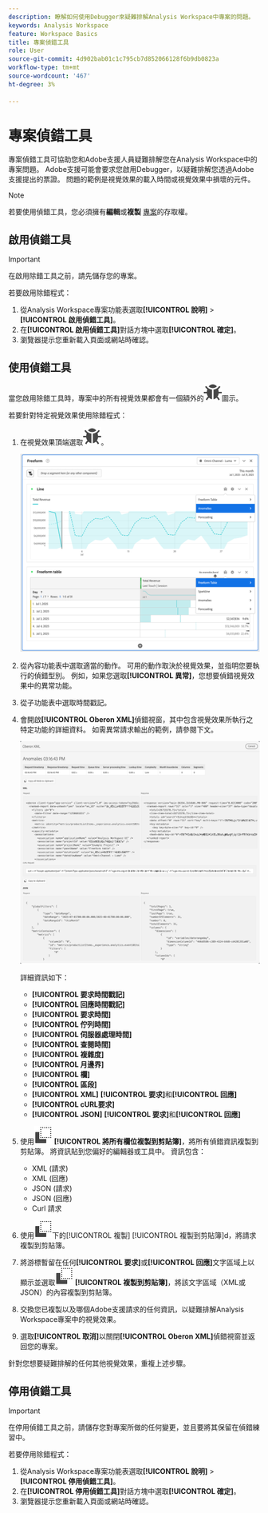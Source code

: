 ```yaml
---
description: 瞭解如何使用Debugger來疑難排解Analysis Workspace中專案的問題。
keywords: Analysis Workspace
feature: Workspace Basics
title: 專案偵錯工具
role: User
source-git-commit: 4d902bab01c1c795cb7d852066128f6b9db0823a
workflow-type: tm+mt
source-wordcount: '467'
ht-degree: 3%

---
```


# 專案偵錯工具

專案偵錯工具可協助您和Adobe支援人員疑難排解您在Analysis Workspace中的專案問題。 Adobe支援可能會要求您啟用Debugger，以疑難排解您透過Adobe支援提出的票證。 問題的範例是視覺效果的載入時間或視覺效果中損壞的元件。

>[!NOTE]
>
>若要使用偵錯工具，您必須擁有&#x200B;**編輯**&#x200B;或&#x200B;**複製** [專案](https://experienceleague.adobe.com/zh-hant/docs/experience-cloud-kcs/kbarticles/ka-25744)的存取權。
>


## 啟用偵錯工具

>[!IMPORTANT]
>
>在啟用除錯工具之前，請先儲存您的專案。
>

若要啟用除錯程式：

1. 從Analysis Workspace專案功能表選取&#x200B;**[!UICONTROL 說明]** > **[!UICONTROL 啟用偵錯工具]**。
1. 在&#x200B;**[!UICONTROL 啟用偵錯工具]**&#x200B;對話方塊中選取&#x200B;**[!UICONTROL 確定]**。
1. 瀏覽器提示您重新載入頁面或網站時確認。


## 使用偵錯工具

當您啟用除錯工具時，專案中的所有視覺效果都會有一個額外的![錯誤](/help/assets/icons/Bug.svg)圖示。

若要針對特定視覺效果使用除錯程式：

1. 在視覺效果頂端選取![錯誤](/help/assets/icons/Bug.svg)。

   ![偵錯工具內容功能表](assets/debugger-context-menu.png)

1. 從內容功能表中選取適當的動作。 可用的動作取決於視覺效果，並指明您要執行的偵錯型別。 例如，如果您選取&#x200B;**[!UICONTROL 異常]**，您想要偵錯視覺效果中的異常功能。
1. 從子功能表中選取時間戳記。
1. 會開啟&#x200B;**[!UICONTROL Oberon XML]**&#x200B;偵錯視窗，其中包含視覺效果所執行之特定功能的詳細資料。 如需異常請求輸出的範例，請參閱下文。

   ![輸出偵錯要求](assets/debugger-oberon.png)

   詳細資訊如下：

   * **[!UICONTROL 要求時間戳記]**
   * **[!UICONTROL 回應時間戳記]**
   * **[!UICONTROL 要求時間]**
   * **[!UICONTROL 佇列時間]**
   * **[!UICONTROL 伺服器處理時間]**
   * **[!UICONTROL 查閱時間]**
   * **[!UICONTROL 複雜度]**
   * **[!UICONTROL 月邊界]**
   * **[!UICONTROL 欄]**
   * **[!UICONTROL 區段]**
   * **[!UICONTROL XML]** **[!UICONTROL 要求]**&#x200B;和&#x200B;**[!UICONTROL 回應]**
   * **[!UICONTROL cURL要求]**
   * **[!UICONTROL JSON]** **[!UICONTROL 要求]**&#x200B;和&#x200B;**[!UICONTROL 回應]**

1. 使用![複製](/help/assets/icons/Copy.svg) **[!UICONTROL 將所有欄位複製到剪貼簿]**，將所有偵錯資訊複製到剪貼簿。 將資訊貼到您偏好的編輯器或工具中。 資訊包含：

   * XML (請求)
   * XML (回應)
   * JSON (請求)
   * JSON (回應)
   * Curl 請求

1. 使用![cURL請求](/help/assets/icons/Copy.svg)下的[!UICONTROL 複製] **&#x200B;**&#x200B;[!UICONTROL 複製到剪貼簿]&#x200B;**&#x200B;**&#x200B;d，將請求複製到剪貼簿。
1. 將游標暫留在任何&#x200B;**[!UICONTROL 要求]**&#x200B;或&#x200B;**[!UICONTROL 回應]**&#x200B;文字區域上以顯示並選取![複製](/help/assets/icons/Copy.svg) **[!UICONTROL 複製到剪貼簿]**，將該文字區域（XML或JSON）的內容複製到剪貼簿。

1. 交換您已複製以及哪個Adobe支援請求的任何資訊，以疑難排解Analysis Workspace專案中的視覺效果。

1. 選取&#x200B;**[!UICONTROL 取消]**&#x200B;以關閉&#x200B;**[!UICONTROL Oberon XML]**&#x200B;偵錯視窗並返回您的專案。

針對您想要疑難排解的任何其他視覺效果，重複上述步驟。

## 停用偵錯工具

>[!IMPORTANT]
>
>在停用偵錯工具之前，請儲存您對專案所做的任何變更，並且要將其保留在偵錯練習中。
>

若要停用除錯程式：

1. 從Analysis Workspace專案功能表選取&#x200B;**[!UICONTROL 說明]** > **[!UICONTROL 停用偵錯工具]**。
1. 在&#x200B;**[!UICONTROL 停用偵錯工具]**&#x200B;對話方塊中選取&#x200B;**[!UICONTROL 確定]**。
1. 瀏覽器提示您重新載入頁面或網站時確認。



